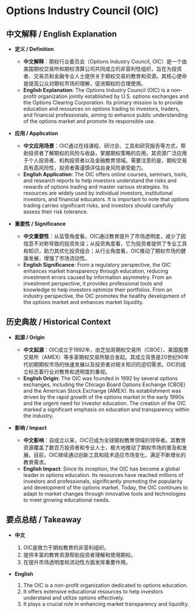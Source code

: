 # Options Industry Council (OIC)

## 中文解释 / English Explanation

* **定义 / Definition**  
  - **中文解释**：期权行业委员会（Options Industry Council, OIC）是一个由美国期权交易所和期权清算公司共同成立的非营利性组织，旨在为投资者、交易员和金融专业人士提供关于期权交易的教育和资源。其核心使命是提高公众对期权市场的理解，促进期权的合理使用。  
  - **English Explanation**: The Options Industry Council (OIC) is a non-profit organization jointly established by U.S. options exchanges and the Options Clearing Corporation. Its primary mission is to provide education and resources on options trading to investors, traders, and financial professionals, aiming to enhance public understanding of the options market and promote its responsible use.

* **应用 / Application**  
  - **中文应用场景**：OIC通过在线课程、研讨会、工具和研究报告等方式，帮助投资者了解期权的风险与收益，掌握期权策略的应用。其资源广泛应用于个人投资者、机构投资者以及金融教育领域。需要注意的是，期权交易具有高风险性，投资者需谨慎评估自身风险承受能力。  
  - **English Application**: The OIC offers online courses, seminars, tools, and research reports to help investors understand the risks and rewards of options trading and master various strategies. Its resources are widely used by individual investors, institutional investors, and financial educators. It is important to note that options trading carries significant risks, and investors should carefully assess their risk tolerance.

* **重要性 / Significance**  
  - **中文重要性**：从监管角度看，OIC通过教育提升了市场透明度，减少了因信息不对称导致的投资失误；从投资角度看，它为投资者提供了专业工具和知识，助力其优化投资组合；从行业角度看，OIC推动了期权市场的健康发展，增强了市场流动性。  
  - **English Significance**: From a regulatory perspective, the OIC enhances market transparency through education, reducing investment errors caused by information asymmetry. From an investment perspective, it provides professional tools and knowledge to help investors optimize their portfolios. From an industry perspective, the OIC promotes the healthy development of the options market and enhances market liquidity.

## 历史典故 / Historical Context

* **起源 / Origin**  
  - **中文起源**：OIC成立于1992年，由芝加哥期权交易所（CBOE）、美国股票交易所（AMEX）等多家期权交易所联合发起。其成立背景是20世纪90年代初期期权市场的快速发展以及投资者对相关知识的迫切需求。OIC的成立标志着行业对教育和透明度的重视。  
  - **English Origin**: The OIC was founded in 1992 by several options exchanges, including the Chicago Board Options Exchange (CBOE) and the American Stock Exchange (AMEX). Its establishment was driven by the rapid growth of the options market in the early 1990s and the urgent need for investor education. The creation of the OIC marked a significant emphasis on education and transparency within the industry.

* **影响 / Impact**  
  - **中文影响**：自成立以来，OIC已成为全球期权教育领域的领导者。其教育资源覆盖了数百万投资者和专业人士，极大地推动了期权市场的普及和发展。目前，OIC继续通过创新工具和技术适应市场变化，满足不断增长的教育需求。  
  - **English Impact**: Since its inception, the OIC has become a global leader in options education. Its resources have reached millions of investors and professionals, significantly promoting the popularity and development of the options market. Today, the OIC continues to adapt to market changes through innovative tools and technologies to meet growing educational needs.

## 要点总结 / Takeaway

* **中文**  
  1. OIC是致力于期权教育的非营利组织。  
  2. 提供丰富的教育资源帮助投资者理解和使用期权。  
  3. 在提升市场透明度和流动性方面发挥重要作用。

* **English**  
  1. The OIC is a non-profit organization dedicated to options education.  
  2. It offers extensive educational resources to help investors understand and utilize options effectively.  
  3. It plays a crucial role in enhancing market transparency and liquidity.